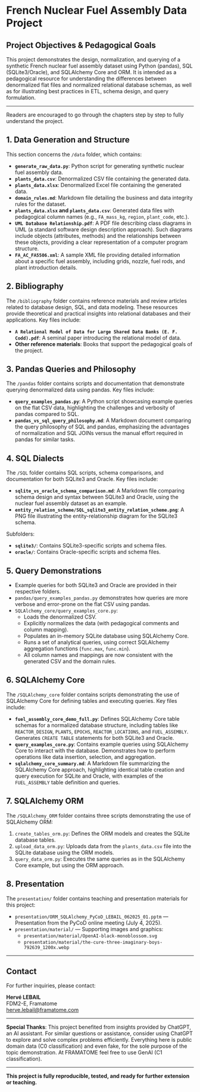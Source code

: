 # French Nuclear Fuel Assembly Data Project

## Project Objectives & Pedagogical Goals

This project demonstrates the design, normalization, and querying of a synthetic French nuclear fuel assembly dataset using Python (pandas), SQL (SQLite3/Oracle), and SQLAlchemy Core and ORM. It is intended as a pedagogical resource for understanding the differences between denormalized flat files and normalized relational database schemas, as well as for illustrating best practices in ETL, schema design, and query formulation.

---

Readers are encouraged to go through the chapters step by step to fully understand the project.

## 1. Data Generation and Structure


This section concerns the `/data` folder, which contains:

- **`generate_raw_data.py`**: Python script for generating synthetic nuclear fuel assembly data.
- **`plants_data.csv`**: Denormalized CSV file containing the generated data.
- **`plants_data.xlsx`**: Denormalized Excel file containing the generated data.
- **`domain_rules.md`**: Markdown file detailing the business and data integrity rules for the dataset.
- **`plants_data.xlsx` and `plants_data.csv`**: Generated data files with pedagogical column names (e.g., `FA_mass_kg`, `region`, `plant_code`, etc.).
- **`UML Database Relationship.pdf`**: A PDF file describing class diagrams in UML (a standard software design description approach). Such diagrams include objects (attributes, methods) and the relationships between these objects, providing a clear representation of a computer program structure.
- **`FA_AC_FA5506.xml`**: A sample XML file providing detailed information about a specific fuel assembly, including grids, nozzle, fuel rods, and plant introduction details.

## 2. Bibliography

The `/bibliography` folder contains reference materials and review articles related to database design, SQL, and data modeling. These resources provide theoretical and practical insights into relational databases and their applications. Key files include:

- **`A Relational Model of Data for Large Shared Data Banks (E. F. Codd).pdf`**: A seminal paper introducing the relational model of data.
- **Other reference materials**: Books that support the pedagogical goals of the project.

## 3. Pandas Queries and Philosophy

The `/pandas` folder contains scripts and documentation that demonstrate querying denormalized data using pandas. Key files include:

- **`query_examples_pandas.py`**: A Python script showcasing example queries on the flat CSV data, highlighting the challenges and verbosity of pandas compared to SQL.
- **`pandas_vs_sql_query_philosophy.md`**: A Markdown document comparing the query philosophy of SQL and pandas, emphasizing the advantages of normalization and SQL JOINs versus the manual effort required in pandas for similar tasks.

## 4. SQL Dialects

The `/SQL` folder contains SQL scripts, schema comparisons, and documentation for both SQLite3 and Oracle. Key files include:

- **`sqlite_vs_oracle_schema_comparison.md`**: A Markdown file comparing schema design and syntax between SQLite3 and Oracle, using the nuclear fuel assembly dataset as an example.
- **`entity_relation_scheme/SQL_sqlite3_entity_relation_scheme.png`**: A PNG file illustrating the entity-relationship diagram for the SQLite3 schema.

Subfolders:

- **`sqlite3/`**: Contains SQLite3-specific scripts and schema files.
- **`oracle/`**: Contains Oracle-specific scripts and schema files.

## 5. Query Demonstrations
- Example queries for both SQLite3 and Oracle are provided in their respective folders.
- `pandas/query_examples_pandas.py` demonstrates how queries are more verbose and error-prone on the flat CSV using pandas.
- `SQLAlchemy_core/query_examples_core.py`:
  - Loads the denormalized CSV.
  - Explicitly normalizes the data (with pedagogical comments and column mapping).
  - Populates an in-memory SQLite database using SQLAlchemy Core.
  - Runs a set of analytical queries, using correct SQLAlchemy aggregation functions (`func.max`, `func.min`).
  - All column names and mappings are now consistent with the generated CSV and the domain rules.

## 6. SQLAlchemy Core

The `/SQLAlchemy_core` folder contains scripts demonstrating the use of SQLAlchemy Core for defining tables and executing queries. Key files include:

- **`fuel_assembly_core_demo_full.py`**: Defines SQLAlchemy Core table schemas for a normalized database structure, including tables like `REACTOR_DESIGN`, `PLANTS`, `EPOCHS`, `REACTOR_LOCATIONS`, and `FUEL_ASSEMBLY`. Generates `CREATE TABLE` statements for both SQLite3 and Oracle.
- **`query_examples_core.py`**: Contains example queries using SQLAlchemy Core to interact with the database. Demonstrates how to perform operations like data insertion, selection, and aggregation.
- **`sqlalchemy_core_summary.md`**: A Markdown file summarizing the SQLAlchemy Core approach, highlighting identical table creation and query execution for SQLite and Oracle, with examples of the `FUEL_ASSEMBLY` table definition and queries.

## 7. SQLAlchemy ORM

The `/SQLAlchemy_ORM` folder contains three scripts demonstrating the use of SQLAlchemy ORM:

1. `create_tables_orm.py`: Defines the ORM models and creates the SQLite database tables.
2. `upload_data_orm.py`: Uploads data from the `plants_data.csv` file into the SQLite database using the ORM models.
3. `query_data_orm.py`: Executes the same queries as in the SQLAlchemy Core example, but using the ORM approach.

## 8. Presentation

The `presentation/` folder contains teaching and presentation materials for this project:

- `presentation/ORM_SQLAlchemy_PyCoD_LEBAIL_062025_01.pptm` — Presentation from the PyCoD online meeting (July 4, 2025).
- `presentation/material/` — Supporting images and graphics:
  - `presentation/material/OpenAI-black-monoblossom.svg`
  - `presentation/material/the-cure-three-imaginary-boys-792639_1200x.webp`

---

## Contact
For further inquiries, please contact:

**Hervé LEBAIL**  
FDM2-E, Framatome  
herve.lebail@framatome.com

---

**Special Thanks**: This project benefited from insights provided by ChatGPT, an AI assistant. For similar questions or assistance, consider using ChatGPT to explore and solve complex problems efficiently. Everything here is public domain data (C0 classification) and even fake, for the sole purpose of the topic demonstration. At FRAMATOME feel free to use GenAI (C1 classification).

---

**This project is fully reproducible, tested, and ready for further extension or teaching.**
